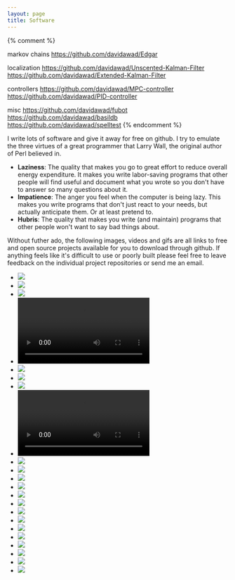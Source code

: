 ```yaml
---
layout: page
title: Software
---
```


{% comment %}
<!-- TODO add the following projects and images -->
markov chains
https://github.com/davidawad/Edgar

localization
https://github.com/davidawad/Unscented-Kalman-Filter
https://github.com/davidawad/Extended-Kalman-Filter

controllers
https://github.com/davidawad/MPC-controller
https://github.com/davidawad/PID-controller

misc
https://github.com/davidawad/fubot
https://github.com/davidawad/basildb
https://github.com/davidawad/spelltest
{% endcomment %}


I write lots of software and give it away for free on github. I try to emulate the three virtues of a great programmer that Larry Wall, the original author of Perl believed in.

- **Laziness**: The quality that makes you go to great effort to reduce overall energy expenditure. It makes you write labor-saving programs that other people will find useful and document what you wrote so you don't have to answer so many questions about it.
- **Impatience**: The anger you feel when the computer is being lazy. This makes you write programs that don't just react to your needs, but actually anticipate them. Or at least pretend to.
- **Hubris**: The quality that makes you write (and maintain) programs that other people won't want to say bad things about.


Without futher ado, the following images, videos and gifs are all links to free and open source projects available for you to download through github. If anything feels like it's difficult to use or poorly built please feel free to leave feedback on the individual project repositories or send me an email.


<!-- PORTFOLIO SECTION TODO automate this somehow at some point in the future -->
<ul class="grid effect-2" id="grid">
    <li><a href="https://github.com/DavidAwad/pebbledex"><img src="/public/img/projects/pebbledex.jpg"></a></li>
    <li><a href="https://github.com/DavidAwad/traffic-sign-classifier"><img src="/public/img/projects/traffic-sign.jpg"></a></li>
    <li><a href="https://github.com/DavidAwad/lane-detection"><img src="/public/img/projects/lane-detection.jpg"></a></li>
    <li>
      <a href="https://github.com/DavidAwad/">
        <video autoplay loop>
          <source src="/public/img/projects/self-driving.mp4" type="video/mp4">
        </video>
      </a>
    </li>
    <li><a href="https://github.com/DavidAwad/insightweets"><img src="/public/img/projects/insightweets.png"></a></li>
    <li><a href="https://github.com/DavidAwad/Read-Between-The-Lines"><img src="/public/img/projects/read between the lines.png"></a></li>
    <li><a href="http://armnewbrunswick.org"><img src="/public/img/projects/ARM.png"></a></li>
    <li>
      <a href="https://github.com/DavidAwad/capstone">
        <video autoplay loop>
          <source src="/public/img/projects/capstone.mp4" type="video/mp4">
        </video>
      </a>
    </li>
    <li><a href="https://github.com/DavidAwad/hi.rd"><img src="/public/img/projects/Hi.rd.png"></a></li>
    <li><a href="https://github.com/DavidAwad/blocky"><img src="/public/img/projects/blocky.png"></a></li>
    <li><a href="https://github.com/DavidAwad/vehicle-detection"><img src="/public/img/projects/vehicle-detection.jpg"></a></li>
    <li><a href="https://github.com/DavidAwad/kinectsentrygun"><img src="/public/img/projects/sentrygun.jpg"></a></li>
    <li><a href="https://github.com/DavidAwad/spaceshare"><img src="/public/img/projects/spaceshare.png"></a></li>
    <li><a href="https://github.com/DavidAwad/ironmyo"><img src="/public/img/projects/ironmyo.jpg"></a></li>
    <li><a href="https://github.com/DavidAwad/advanced-lane-detection"><img src="/public/img/projects/advanced-lane-detection.jpg"></a></li>
    <li><a href="https://github.com/DavidAwad/Waves"><img src="/public/img/projects/waves.png"></a></li>
    <li><a href="https://github.com/DavidAwad/vcluster"><img src="/public/img/projects/vcluster.png"></a></li>
    <li><a href="https://github.com/DavidAwad/particle-filter"><img src="/public/img/projects/particle-filter.gif"></a></li>
    <li><a href="https://github.com/DavidAwad/simpleandroid"><img src="/public/img/projects/simpleandroid.png"></a></li>
    <li><a href="https://github.com/DavidAwad/spn.rutgers.edu"><img src="/public/img/projects/spn.png"></a></li>
    <li><a href="https://github.com/DavidAwad/ProducerConsumer"><img src="/public/img/projects/bookorder.png"></a></li>
    <!-- <li><a href="https://github.com/DavidAwad/pauline"><img src="/public/img/projects/pauline.png"></a></li> -->
    <li><a href="https://github.com/DavidAwad/Goldbach-Conjecture"><img src="/public/img/projects/goldbach.png"></a></li>
</ul>


<!-- scripts for image carousel -->
<script type="text/javascript" src="/public/js/masonry.pkgd.min.js"></script>
<script type="text/javascript" src="/public/js/imagesloaded.js"></script>
<script type="text/javascript" src="/public/js/classie.js"></script>
<script type="text/javascript" src="/public/js/AnimOnScroll.js"></script>
<script type="text/javascript" src="/public/js/modernizr.custom.js"></script>

<script>
  new AnimOnScroll( document.getElementById('grid'), {
      minDuration : 0.4,
      maxDuration : 0.7,
      viewportFactor : 0.2
  } );
</script>
